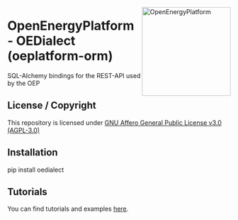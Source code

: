 ﻿<a href="http://oep.iks.cs.ovgu.de/"><img align="right" width="200" height="200" src="https://avatars2.githubusercontent.com/u/37101913?s=400&u=9b593cfdb6048a05ea6e72d333169a65e7c922be&v=4" alt="OpenEnergyPlatform"></a>

# OpenEnergyPlatform - OEDialect (oeplatform-orm)

SQL-Alchemy bindings for the REST-API used by the OEP

## License / Copyright

This repository is licensed under [GNU Affero General Public License v3.0 (AGPL-3.0)](https://www.gnu.org/licenses/agpl-3.0.en.html)

## Installation

pip install oedialect

## Tutorials

You can find tutorials and examples [here](https://github.com/OpenEnergyPlatform/examples/tree/master/api).
